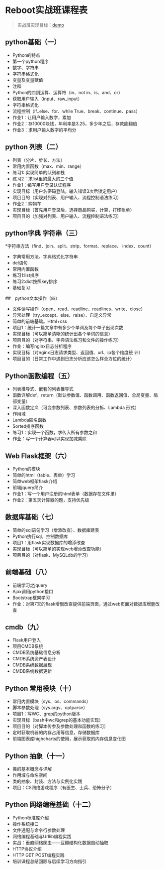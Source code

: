 # Reboot实战班课程表

> 实战班实现目标：[demo](http://180.153.191.128/) 

## python基础（一）
+ Python的特点
+ 第一个python程序
+ 数字、字符串
+ 字符串格式化
+ 变量及变量赋值
+ 注释
+ Python的四则运算、运算符（in、not in、is、and、or）
+ 获取用户输入（input、raw_input）
+ 字符串格式化
+ 流程控制（if..else、for、while True、break、continue、pass）
+ 作业1：让用户输入数字，累加
+ 作业2：存10000块钱，年利率是3.25，多少年之后，存款能翻倍
+ 作业3：求用户输入数字的平均分


## python 列表（二）
              
 * 列表（分片、步长、方法）
 * 常用内置函数（max、min、range）
 * 练习1: 实现简单的队列和栈
 * 练习2：求list里的最大的三个值
 * 作业1：编写用户登录认证程序
 * 实现目标（用户名密码登陆，输入错误3次后锁定用户）
 * 项目目的（实现对列表、用户输入、流程控制语法练习）
 * 作业2：购物车
 * 实现目标（首先用户登录后，选择商品购买，计算，打印账单）
 * 项目目的（加强对列表、用户输入、流程控制语法练习）


## python字典 字符串（三）

                
 *字符串方法（find、join、split、strip、format、replace、
index、count）

 * 字典常用方法、字典格式化字符串
 * del语句
 * 常用内置函数
 * 练习1:list排序
 * 练习2:dict按照key排序
 * 基础复习

##　python文本操作（四）
   
* 文件读写操作（open、read、readline、readlines、write、close）
* 异常处理（try..except、else、raise）、自定义异常
* 简单的前端基础。Html+css
* 项目1：统计一篇文章中有多少个单词及每个单子出现次数
* 实现目标（可以简单清晰的统计出各个单词的信息）
* 项目目的（对字符串、字典语法练习和文件的操作练习）
* 作业：编写nginx日志分析程序
* 实现目标（对nginx日志请求类型、返回值、url、ip各个维度统
计）
* 项目目的（日常工作中遇到日志分析应该怎么样全方位的统计）


## Python函数编程（五）

* 列表推导式、嵌套的列表推导式
* 函数详解def，return（默认参数值、函数调用、函数返回值、全局变量、局部变量）
* 深入函数定义（可变参数列表、参数列表的分拆、Lambda 形式）
* 作用域
* Lambda匿名函数
* Sorted排序函数
* 练习1：实现一个函数，求传入所有参数之和
* 作业：写一个计算器可以实现加减乘除

## Web Flask框架（六）


* Python的模块
* 简单的html（table、表单）学习
* 简单web框架flask介绍
* 前端jquery简介
* 作业1：写一个用户注册的html表单（数据存在文件里）
* 作业2：第五天计算器的题，支持优先级    

## 数据库基础（七）

* 简单的sql语句学习（增添改查）、数据库建表
* Python执行sql，控制数据库
* 项目1：用flask实现数据库的增添改查
* 实现目标（可以简单的实现web增添改查功能）
* 项目目的（对flask、MySQLdb的学习）  

## 前端基础（八）


* 前端学习之jquery
* Ajax调用python接口
* Bootstrap框架学习
* 作业：对第7天的flask增删改查提供前端页面，通过web页面对数据库增删改查

## cmdb（九）

* Flask用户登入
* 项目CMDB系统
* CMDB系统基础信息分析
* CMDB系统资产表设计
* CMDB系统数据展现
* CMDB系统数据更新

## Python 常用模块（十）



* 常用内置模块（sys、os、commands）
* 脚本参数处理（sys.argv、optparse）
* 项目1：写WC、grep的python版本
* 实现目标（bash中wc和grep的基本功能实现）
* 项目目的（对脚本传参及参数处理和函数的练习）
* 定时获取机器的内存占用等信息，存储数据库
* 前端图表库highcharts的使用，展示获取的内存信息变化图



## Python 抽象（十一）


+ 类的基本概念与详解
+ 作用域与命名空间
+ 类的抽象、封装、方法与实例化实践
+ 项目：CS网络游戏程序（有医生、士兵、恐怖分子）

## Python 网络编程基础（十二）



* Python标准库介绍
* 操作系统接口
* 文件通配与命令行参数处理
* 网络编程基础与Urllib编程实践
* 实战：垂直网络爬虫——豆瓣结构化数据自动抽取
* HTTP协议介绍
* HTTP GET POST编程实践
* 培训课程总结回顾与后续学习方向指引 